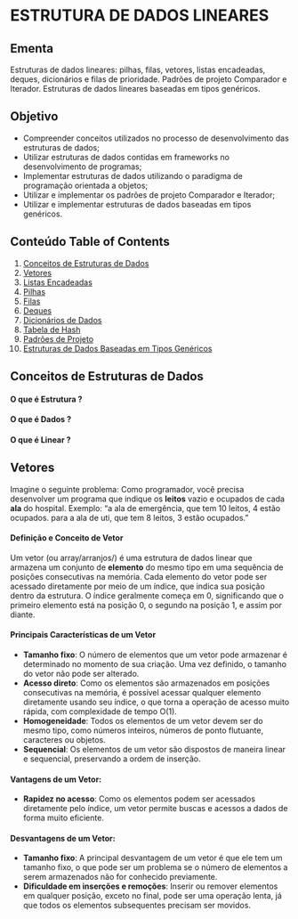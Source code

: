 # ESTRUTURA DE DADOS LINEARES

## Ementa
Estruturas de dados lineares: pilhas, filas, vetores, listas encadeadas, deques, dicionários e filas de prioridade. Padrões de projeto Comparador e Iterador. Estruturas de dados lineares baseadas em tipos genéricos.

## Objetivo
- Compreender conceitos utilizados no processo de desenvolvimento das estruturas de dados; 
- Utilizar estruturas de dados contidas em frameworks no desenvolvimento de programas; 
- Implementar estruturas de dados utilizando o paradigma de programação orientada a objetos; 
- Utilizar e implementar os padrões de projeto Comparador e Iterador; 
- Utilizar e implementar estruturas de dados baseadas em tipos genéricos.

## Conteúdo Table of Contents
1. [Conceitos de Estruturas de Dados](#conceitos-de-estruturas-de-dados)
2. [Vetores](#vetores)
3. [Listas Encadeadas](#)
4. [Pilhas](#)
5. [Filas](#)
6. [Deques](#)
7. [Dicionários de Dados](#)
8. [Tabela de Hash](#)
9. [Padrões de Projeto](#)
10. [Estruturas de Dados Baseadas em Tipos Genéricos](#)

## Conceitos de Estruturas de Dados
#### O que é Estrutura ?  
#### O que é Dados ?
#### O que é Linear ?

## Vetores

Imagine o seguinte problema: Como programador, você precisa desenvolver um programa que indique os **leitos** vazio e ocupados de cada **ala** do hospital. Exemplo: “a ala de emergência, que tem 10 leitos, 4 estão ocupados. para a ala de uti, que tem 8 leitos, 3 estão ocupados.”

#### Definição e Conceito de Vetor
Um vetor (ou array/arranjos/) é uma estrutura de dados linear que armazena um conjunto de **elemento** do mesmo tipo em uma sequência de posições consecutivas na memória. Cada elemento do vetor pode ser acessado diretamente por meio de um índice, que indica sua posição dentro da estrutura. O índice geralmente começa em 0, significando que o primeiro elemento está na posição 0, o segundo na posição 1, e assim por diante.  

#### Principais Características de um Vetor   
- **Tamanho fixo**: O número de elementos que um vetor pode armazenar é determinado no momento de sua criação. Uma vez definido, o tamanho do vetor não pode ser alterado.  
- **Acesso direto**: Como os elementos são armazenados em posições consecutivas na memória, é possível acessar qualquer elemento diretamente usando seu índice, o que torna a operação de acesso muito rápida, com complexidade de tempo O(1).  
- **Homogeneidade**: Todos os elementos de um vetor devem ser do mesmo tipo, como números inteiros, números de ponto flutuante, caracteres ou objetos.  
- **Sequencial**: Os elementos de um vetor são dispostos de maneira linear e sequencial, preservando a ordem de inserção.

#### Vantagens de um Vetor:
- **Rapidez no acesso**: Como os elementos podem ser acessados diretamente pelo índice, um vetor permite buscas e acessos a dados de forma muito eficiente.
#### Desvantagens de um Vetor:
- **Tamanho fixo**: A principal desvantagem de um vetor é que ele tem um tamanho fixo, o que pode ser um problema se o número de elementos a serem armazenados não for conhecido previamente.
- **Dificuldade em inserções e remoções**: Inserir ou remover elementos em qualquer posição, exceto no final, pode ser uma operação lenta, já que todos os elementos subsequentes precisam ser movidos.
